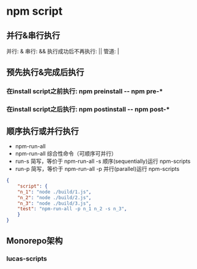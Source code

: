 # npm script

## 并行&串行执行
并行: &
串行: &&
执行成功后不再执行: ||
管道: |

## 预先执行&完成后执行
### 在install script之前执行: npm preinstall   -- npm pre-*
### 在install script之后执行: npm postinstall  -- npm post-*

## 顺序执行或并行执行
- npm-run-all
- npm-run-all 综合性命令（可顺序可并行）
- run-s 简写，等价于 npm-run-all -s 顺序(sequentially)运行 npm-scripts
- run-p 简写，等价于 npm-run-all -p 并行(parallel)运行 npm-scripts
```json
{
    "script": {
    "n_1": "node ./build/1.js",
    "n_2": "node ./build/2.js",
    "n_3": "node ./build/3.js",
    "test": "npm-run-all -p n_1 n_2 -s n_3",
    }
}
```

## Monorepo架构
### lucas-scripts
